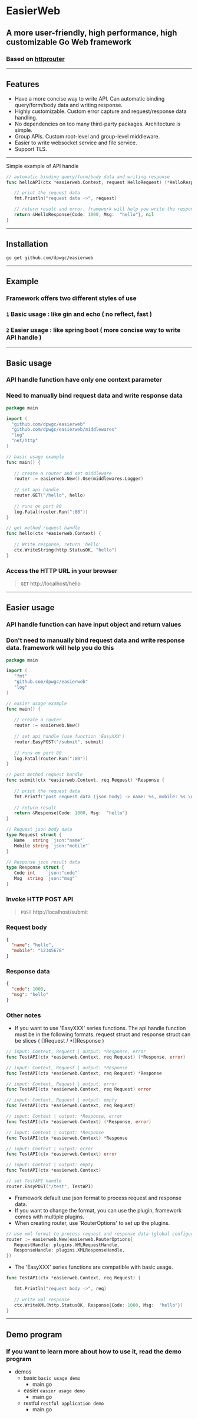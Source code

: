 # EasierWeb

## A more user-friendly, high performance, high customizable Go Web framework

### Based on [httprouter](https://github.com/julienschmidt/httprouter)

***

## Features
* Have a more concise way to write API. Can automatic binding query/form/body data and writing response.
* Highly customizable. Custom error capture and request/response data handling.
* No dependencies on too many third-party packages. Architecture is simple.
* Group APIs. Custom root-level and group-level middleware.
* Easier to write websocket service and file service.
* Support TLS.

***

Simple example of API handle

```go
// automatic binding query/form/body data and writing response
func helloAPI(ctx *easierweb.Context, request HelloRequest) (*HelloResponse, error) {

   // print the request data
   fmt.Println("request data ->", request)

   // return result and error. framework will help you write the response
   return &HelloResponse{Code: 1000, Msg:  "hello"}, nil
}
```

***

## Installation

```
go get github.com/dpwgc/easierweb
```

***

## Example

### Framework offers two different styles of use

### `1` Basic usage : like gin and echo ( no reflect, fast )
### `2` Easier usage : like spring boot ( more concise way to write API handle )

***

## Basic usage

### API handle function have only one context parameter

### Need to manually bind request data and write response data

```go
package main

import (
  "github.com/dpwgc/easierweb"
  "github.com/dpwgc/easierweb/middlewares"
  "log"
  "net/http"
)

// basic usage example
func main() {
	
   // create a router and set middleware
   router := easierweb.New().Use(middlewares.Logger)
   
   // set api handle
   router.GET("/hello", hello)
   
   // runs on port 80
   log.Fatal(router.Run(":80"))
}

// get method request handle
func hello(ctx *easierweb.Context) {
	
   // Write response, return 'hello'
   ctx.WriteString(http.StatusOK, "hello")
}
```

### Access the HTTP URL in your browser

> `GET` http://localhost/hello

***

## Easier usage

### API handle function can have input object and return values

### Don't need to manually bind request data and write response data. framework will help you do this

```go
package main

import (
   "fmt"
   "github.com/dpwgc/easierweb"
   "log"
)

// easier usage example
func main() {
	
   // create a router
   router := easierweb.New()
   
   // set api handle (use function 'EasyXXX')
   router.EasyPOST("/submit", submit)
   
   // runs on port 80
   log.Fatal(router.Run(":80"))
}

// post method request handle
func submit(ctx *easierweb.Context, req Request) *Response {
	
   // print the request data
   fmt.Printf("post request data (json body) -> name: %s, mobile: %s \n", req.Name, req.Mobile)
   
   // return result
   return &Response{Code: 1000, Msg:  "hello"}
}

// Request json body data
type Request struct {
   Name   string `json:"name"`
   Mobile string `json:"mobile"`
}

// Response json result data
type Response struct {
   Code int    `json:"code"`
   Msg  string `json:"msg"`
}
```

### Invoke HTTP POST API

> `POST` http://localhost/submit

### Request body

```json
{
  "name": "hello",
  "mobile": "12345678"
}
```

### Response data

```json
{
  "code": 1000,
  "msg": "hello"
}
```

### Other notes

* If you want to use 'EasyXXX' series functions. The api handle function must be in the following formats. request struct and response struct can be slices ( []Request / *[]Response )

```go
// input: Context, Request | output: *Response, error
func TestAPI(ctx *easierweb.Context, req Request) (*Response, error)

// input: Context, Request | output: *Response
func TestAPI(ctx *easierweb.Context, req Request) *Response

// input: Context, Request | output: error
func TestAPI(ctx *easierweb.Context, req Request) error

// input: Context, Request | output: empty
func TestAPI(ctx *easierweb.Context, req Request)

// input: Context | output: *Response, error
func TestAPI(ctx *easierweb.Context) (*Response, error)

// input: Context | output: *Response
func TestAPI(ctx *easierweb.Context) *Response

// input: Context | output: error
func TestAPI(ctx *easierweb.Context) error

// input: Context | output: empty
func TestAPI(ctx *easierweb.Context)
```

```go
// set TestAPI handle
router.EasyPOST("/test", TestAPI)
```

* Framework default use json format to process request and response data.
* If you want to change the format, you can use the plugin, framework comes with multiple plugins.
* When creating router, use 'RouterOptions' to set up the plugins.

```go
// use xml format to process request and response data (global configuration, takes effect for all api)
router := easierweb.New(easierweb.RouterOptions{
   RequestHandle: plugins.XMLRequestHandle,
   ResponseHandle: plugins.XMLResponseHandle,
})
```

* The 'EasyXXX' series functions are compatible with basic usage.

```go
func TestAPI(ctx *easierweb.Context, req Request) {

   fmt.Println("request body ->", req)
   
   // write xml response
   ctx.WriteXML(http.StatusOK, Response{Code: 1000, Msg:  "hello"})
}
```

***

## Demo program

### If you want to learn more about how to use it, read the demo program

* demos
  * basic `basic usage demo`
    * main.go
  * easier `easier usage demo`
    * main.go
  * restful `restful application demo`
    * main.go